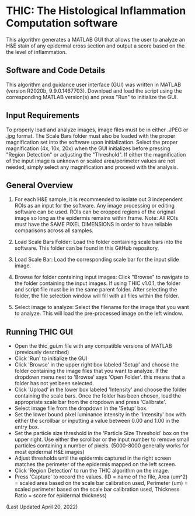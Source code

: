 # THIC: The Histological Inflammation Computation software
This algorithm generates a MATLAB GUI that allows the user to analyze an H&amp;E stain of any epidermal cross section and output a score based on the the level of inflammation.
## Software and Code Details
This algorithm and guidance user interface (GUI) was written in MATLAB (version R2020b, 9.9.0.1467703). Download and load the script using the corresponding MATLAB version(s) and press "Run" to initialize the GUI. 
## Input Requirements
To properly load and analyze images, image files must be in either .JPEG or .jpg format. The Scale Bars folder must also be loaded with the proper magnification set into the software upon initialization. Select the proper magnification (4x, 10x, 20x) when the GUI initializes before pressing "Region Detection" or adjusting the "Threshold". If either the magnification of the input image is unknown or scaled area/perimeter values are not needed, simply select any magnification and proceed with the analysis.
## General Overview
1. For each H&E sample, it is recommended to isolate out 3 independent ROIs as an input for the software. Any image processing or editing software can be used. ROIs can be cropped regions of the original image so long as the epidermis remains within frame.
Note: All ROIs must have the SAME PIXEL DIMENSIONS in order to have reliable comparisons across all samples. 

2. Load Scale Bars Folder: Load the folder containing scale bars into the software. This folder can be found in this GitHub repository.

3. Load Scale Bar: Load the corresponding scale bar for the input slide image.

4. Browse for folder containing input images: Click "Browse" to navigate to the folder containing the input images. If using THIC v1.0.1, the folder and script file must be in the same parent folder. After selecting the folder, the file selection window will fill with all files within the folder.

5. Select image to analyze: Select the filename for the image that you want to analyze. This will load the pre-processed image on the left window.
## Running THIC GUI
- Open the thic_gui.m file with any compatible versions of MATLAB (previously described)
- Click 'Run' to initialize the GUI
- Click 'Browse' in the upper right box labeled 'Setup' and choose the folder containing the image files that you want to analyze. If the dropdown menu next to 'Browse' says 'Open Folder'. this means that a folder has not yet been selected.
- Click 'Upload' in the lower box labeled 'Intensity' and choose the folder containing the scale bars. Once the folder has been chosen, load the appropriate scale bar from the dropdown and press 'Calibrate'.
- Select image file from the dropdown in the 'Setup' box.
- Set the lower bound pixel luminance intensity in the 'Intensity' box with either the scrollbar or inputting a value between 0.00 and 1.00 in the entry box.
- Set the particle size threshold in the 'Particle Size Threshold' box on the upper right. Use either the scrollbar or the input number to remove small particles containing x number of pixels. (5000-8000 generally works for most epidermal H&E images)
- Adjust thresholds until the epidermis captured in the right screen matches the perimeter of the epidermis mapped on the left screen.
- Click 'Region Detection' to run the THIC algorithm on the image.
- Press 'Capture' to record the values. (ID = name of the file, Area (um^2) = scaled area based on the scale bar calibration used, Perimeter (um) = scaled perimeter based on the scale bar calibration used, Thickness Ratio = score for epidermal thickness) 
   
(Last Updated April 20, 2022)    
          
             
          
     
    
